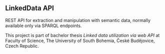 <article><h1>LinkedData API</h1>
<p>REST API for extraction and manipulation with semantic data, normally available only via SPARQL endpoints.</p>
<p>This project is part of bachelor thesis <em>Linked data utilization via web API</em> at Faculty of Science, The University of South Bohemia, České Budějovice, Czech Republic.</p>
</article>
